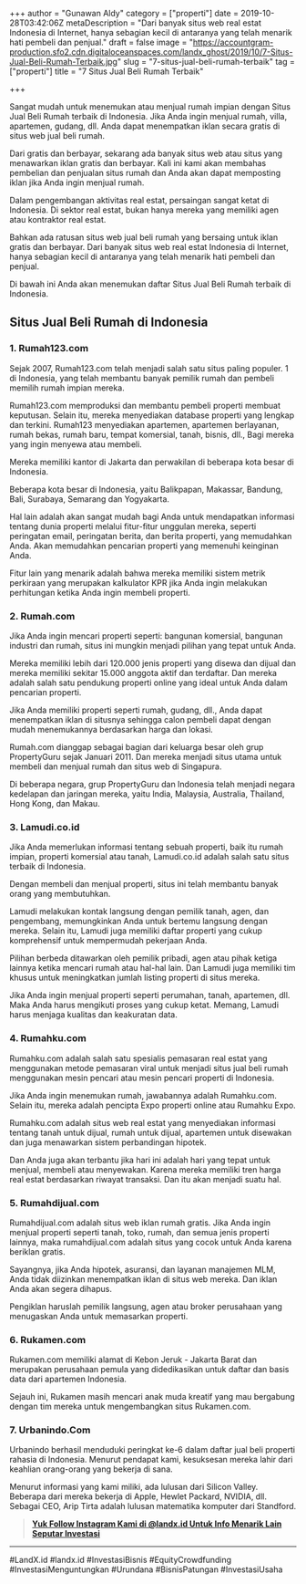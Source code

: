 +++
author = "Gunawan Aldy"
category = ["properti"]
date = 2019-10-28T03:42:06Z
metaDescription = "Dari banyak situs web real estat Indonesia di Internet, hanya sebagian kecil di antaranya yang telah menarik hati pembeli dan penjual."
draft = false
image = "https://accountgram-production.sfo2.cdn.digitaloceanspaces.com/landx_ghost/2019/10/7-Situs-Jual-Beli-Rumah-Terbaik.jpg"
slug = "7-situs-jual-beli-rumah-terbaik"
tag = ["properti"]
title = "7 Situs Jual Beli Rumah Terbaik"

+++


Sangat mudah untuk menemukan atau menjual rumah impian dengan Situs Jual Beli Rumah terbaik di Indonesia. Jika Anda ingin menjual rumah, villa, apartemen, gudang, dll. Anda dapat menempatkan iklan secara gratis di situs web jual beli rumah.

Dari gratis dan berbayar, sekarang ada banyak situs web atau situs yang menawarkan iklan gratis dan berbayar. Kali ini kami akan membahas pembelian dan penjualan situs rumah dan Anda akan dapat memposting iklan jika Anda ingin menjual rumah.

Dalam pengembangan aktivitas real estat, persaingan sangat ketat di Indonesia. Di sektor real estat, bukan hanya mereka yang memiliki agen atau kontraktor real estat.

Bahkan ada ratusan situs web jual beli rumah yang bersaing untuk iklan gratis dan berbayar. Dari banyak situs web real estat Indonesia di Internet, hanya sebagian kecil di antaranya yang telah menarik hati pembeli dan penjual.

Di bawah ini Anda akan menemukan daftar Situs Jual Beli Rumah terbaik di Indonesia.

## Situs Jual Beli Rumah di Indonesia

### 1. Rumah123.com

Sejak 2007, Rumah123.com telah menjadi salah satu situs paling populer. 1 di Indonesia, yang telah membantu banyak pemilik rumah dan pembeli memilih rumah impian mereka.

Rumah123.com memproduksi dan membantu pembeli properti membuat keputusan. Selain itu, mereka menyediakan database properti yang lengkap dan terkini. Rumah123 menyediakan apartemen, apartemen berlayanan, rumah bekas, rumah baru, tempat komersial, tanah, bisnis, dll., Bagi mereka yang ingin menyewa atau membeli.

Mereka memiliki kantor di Jakarta dan perwakilan di beberapa kota besar di Indonesia.

Beberapa kota besar di Indonesia, yaitu Balikpapan, Makassar, Bandung, Bali, Surabaya, Semarang dan Yogyakarta.

Hal lain adalah akan sangat mudah bagi Anda untuk mendapatkan informasi tentang dunia properti melalui fitur-fitur unggulan mereka, seperti peringatan email, peringatan berita, dan berita properti, yang memudahkan Anda. Akan memudahkan pencarian properti yang memenuhi keinginan Anda.

Fitur lain yang menarik adalah bahwa mereka memiliki sistem metrik perkiraan yang merupakan kalkulator KPR jika Anda ingin melakukan perhitungan ketika Anda ingin membeli properti.

### 2. Rumah.com

Jika Anda ingin mencari properti seperti: bangunan komersial, bangunan industri dan rumah, situs ini mungkin menjadi pilihan yang tepat untuk Anda.

Mereka memiliki lebih dari 120.000 jenis properti yang disewa dan dijual dan mereka memiliki sekitar 15.000 anggota aktif dan terdaftar. Dan mereka adalah salah satu pendukung properti online yang ideal untuk Anda dalam pencarian properti.

Jika Anda memiliki properti seperti rumah, gudang, dll., Anda dapat menempatkan iklan di situsnya sehingga calon pembeli dapat dengan mudah menemukannya berdasarkan harga dan lokasi.

Rumah.com dianggap sebagai bagian dari keluarga besar oleh grup PropertyGuru sejak Januari 2011. Dan mereka menjadi situs utama untuk membeli dan menjual rumah dan situs web di Singapura.

Di beberapa negara, grup PropertyGuru dan Indonesia telah menjadi negara kedelapan dan jaringan mereka, yaitu India, Malaysia, Australia, Thailand, Hong Kong, dan Makau.

### 3. Lamudi.co.id

Jika Anda memerlukan informasi tentang sebuah properti, baik itu rumah impian, properti komersial atau tanah, Lamudi.co.id adalah salah satu situs terbaik di Indonesia.

Dengan membeli dan menjual properti, situs ini telah membantu banyak orang yang membutuhkan.

Lamudi melakukan kontak langsung dengan pemilik tanah, agen, dan pengembang, memungkinkan Anda untuk bertemu langsung dengan mereka. Selain itu, Lamudi juga memiliki daftar properti yang cukup komprehensif untuk mempermudah pekerjaan Anda.

Pilihan berbeda ditawarkan oleh pemilik pribadi, agen atau pihak ketiga lainnya ketika mencari rumah atau hal-hal lain. Dan Lamudi juga memiliki tim khusus untuk meningkatkan jumlah listing properti di situs mereka.

Jika Anda ingin menjual properti seperti perumahan, tanah, apartemen, dll. Maka Anda harus mengikuti proses yang cukup ketat. Memang, Lamudi harus menjaga kualitas dan keakuratan data.

### 4. Rumahku.com

Rumahku.com adalah salah satu spesialis pemasaran real estat yang menggunakan metode pemasaran viral untuk menjadi situs jual beli rumah menggunakan mesin pencari atau mesin pencari properti di Indonesia.

Jika Anda ingin menemukan rumah, jawabannya adalah Rumahku.com. Selain itu, mereka adalah pencipta Expo properti online atau Rumahku Expo.

Rumahku.com adalah situs web real estat yang menyediakan informasi tentang tanah untuk dijual, rumah untuk dijual, apartemen untuk disewakan dan juga menawarkan sistem perbandingan hipotek.

Dan Anda juga akan terbantu jika hari ini adalah hari yang tepat untuk menjual, membeli atau menyewakan. Karena mereka memiliki tren harga real estat berdasarkan riwayat transaksi. Dan itu akan menjadi suatu hal.

### 5. Rumahdijual.com

Rumahdijual.com adalah situs web iklan rumah gratis. Jika Anda ingin menjual properti seperti tanah, toko, rumah, dan semua jenis properti lainnya, maka rumahdijual.com adalah situs yang cocok untuk Anda karena beriklan gratis.

Sayangnya, jika Anda hipotek, asuransi, dan layanan manajemen MLM, Anda tidak diizinkan menempatkan iklan di situs web mereka. Dan iklan Anda akan segera dihapus.

Pengiklan haruslah pemilik langsung, agen atau broker perusahaan yang menugaskan Anda untuk memasarkan properti.

### 6. Rukamen.com

Rukamen.com memiliki alamat di Kebon Jeruk - Jakarta Barat dan merupakan perusahaan pemula yang didedikasikan untuk daftar dan basis data dari apartemen Indonesia.

Sejauh ini, Rukamen masih mencari anak muda kreatif yang mau bergabung dengan tim mereka untuk mengembangkan situs Rukamen.com.

### 7. Urbanindo.Com

Urbanindo berhasil menduduki peringkat ke-6 dalam daftar jual beli properti rahasia di Indonesia. Menurut pendapat kami, kesuksesan mereka lahir dari keahlian orang-orang yang bekerja di sana.

Menurut informasi yang kami miliki, ada lulusan dari Silicon Valley. Beberapa dari mereka bekerja di Apple, Hewlet Packard, NVIDIA, dll. Sebagai CEO, Arip Tirta adalah lulusan matematika komputer dari Standford.

> **[Yuk Follow Instagram Kami di @landx.id Untuk Info Menarik Lain Seputar Investasi](https://instagram.com/landx.id?utm_medium=copy_link)**

---

#LandX.id	#landx.id	#InvestasiBisnis	#EquityCrowdfunding	#InvestasiMenguntungkan	#Urundana	#BisnisPatungan	#InvestasiUsaha

